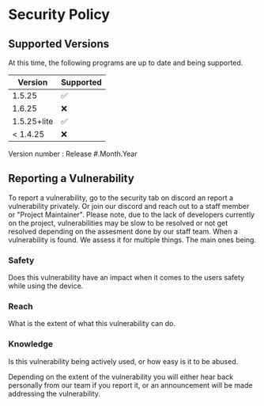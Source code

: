 # Security Policy

## Supported Versions

At this time, the following programs are up to date and being supported.

| Version | Supported          |
| ------- | ------------------ |
| 1.5.25   | :white_check_mark: |
| 1.6.25   | :x:                |
| 1.5.25+lite   | :white_check_mark: |
| < 1.4.25   | :x:                |

Version number : Release #.Month.Year

## Reporting a Vulnerability

To report a vulnerability, go to the security tab on discord an report a vulnerability privately. Or join our discord and reach out to a staff member or "Project Maintainer". 
Please note, due to the lack of developers currently on the project, vulnerabilities may be slow to be resolved or not get resolved depending on the assesment done by our staff team. 
When a vulnerability is found. We assess it for multiple things. The main ones being.
### Safety
Does this vulnerability have an impact when it comes to the users safety while using the device.
### Reach
What is the extent of what this vulnerability can do.
### Knowledge
Is this vulnerability being actively used, or how easy is it to be abused.

Depending on the extent of the vulnerability you will either hear back personally from our team if you report it, or an announcement will be made addressing the vulnerability.
